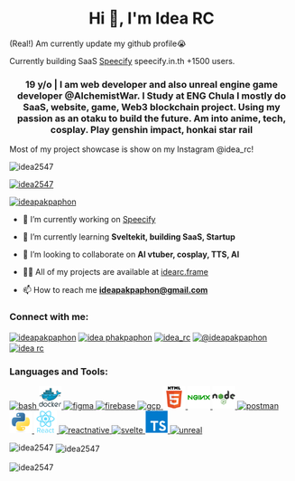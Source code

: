 <h1 align="center">Hi 👋, I'm Idea RC</h1>

(Real!) Am currently update my github profile😭

Currently building SaaS [Speecify](https://speecify.in.th) speecify.in.th +1500 users.
<h3 align="center">19 y/o | I am web developer and also unreal engine game developer @AlchemistWar. I Study at ENG Chula I mostly do SaaS, website, game, Web3 blockchain project. Using my passion as an otaku to build the future. Am into anime, tech, cosplay. Play genshin impact, honkai star rail</h3> Most of my project showcase is show on my Instagram @idea_rc!

<p align="left"> <img src="https://komarev.com/ghpvc/?username=idea2547&label=Profile%20views&color=0e75b6&style=flat" alt="idea2547" /> </p>

<p align="left"> <a href="https://github.com/ryo-ma/github-profile-trophy"><img src="https://github-profile-trophy.vercel.app/?username=idea2547" alt="idea2547" /></a> </p>

<p align="left"> <a href="https://twitter.com/ideapakpaphon" target="blank"><img src="https://img.shields.io/twitter/follow/ideapakpaphon?logo=twitter&style=for-the-badge" alt="ideapakpaphon" /></a> </p>

- 🔭 I’m currently working on [Speecify](speecify.in.th)

- 🌱 I’m currently learning **Sveltekit, building SaaS, Startup**

- 👯 I’m looking to collaborate on **AI vtuber, cosplay, TTS, AI**

- 👨‍💻 All of my projects are available at [idearc.frame](idearc.frame)

- 📫 How to reach me **ideapakpaphon@gmail.com**

<h3 align="left">Connect with me:</h3>
<p align="left">
<a href="https://twitter.com/ideapakpaphon" target="blank"><img align="center" src="https://raw.githubusercontent.com/rahuldkjain/github-profile-readme-generator/master/src/images/icons/Social/twitter.svg" alt="ideapakpaphon" height="30" width="40" /></a>
<a href="https://fb.com/idea phakpaphon" target="blank"><img align="center" src="https://raw.githubusercontent.com/rahuldkjain/github-profile-readme-generator/master/src/images/icons/Social/facebook.svg" alt="idea phakpaphon" height="30" width="40" /></a>
<a href="https://instagram.com/idea_rc" target="blank"><img align="center" src="https://raw.githubusercontent.com/rahuldkjain/github-profile-readme-generator/master/src/images/icons/Social/instagram.svg" alt="idea_rc" height="30" width="40" /></a>
<a href="https://medium.com/@ideapakpaphon" target="blank"><img align="center" src="https://raw.githubusercontent.com/rahuldkjain/github-profile-readme-generator/master/src/images/icons/Social/medium.svg" alt="@ideapakpaphon" height="30" width="40" /></a>
<a href="https://www.youtube.com/c/idea rc" target="blank"><img align="center" src="https://raw.githubusercontent.com/rahuldkjain/github-profile-readme-generator/master/src/images/icons/Social/youtube.svg" alt="idea rc" height="30" width="40" /></a>
</p>

<h3 align="left">Languages and Tools:</h3>
<p align="left"> <a href="https://www.gnu.org/software/bash/" target="_blank" rel="noreferrer"> <img src="https://www.vectorlogo.zone/logos/gnu_bash/gnu_bash-icon.svg" alt="bash" width="40" height="40"/> </a> <a href="https://www.docker.com/" target="_blank" rel="noreferrer"> <img src="https://raw.githubusercontent.com/devicons/devicon/master/icons/docker/docker-original-wordmark.svg" alt="docker" width="40" height="40"/> </a> <a href="https://www.figma.com/" target="_blank" rel="noreferrer"> <img src="https://www.vectorlogo.zone/logos/figma/figma-icon.svg" alt="figma" width="40" height="40"/> </a> <a href="https://firebase.google.com/" target="_blank" rel="noreferrer"> <img src="https://www.vectorlogo.zone/logos/firebase/firebase-icon.svg" alt="firebase" width="40" height="40"/> </a> <a href="https://cloud.google.com" target="_blank" rel="noreferrer"> <img src="https://www.vectorlogo.zone/logos/google_cloud/google_cloud-icon.svg" alt="gcp" width="40" height="40"/> </a> <a href="https://www.w3.org/html/" target="_blank" rel="noreferrer"> <img src="https://raw.githubusercontent.com/devicons/devicon/master/icons/html5/html5-original-wordmark.svg" alt="html5" width="40" height="40"/> </a> <a href="https://www.nginx.com" target="_blank" rel="noreferrer"> <img src="https://raw.githubusercontent.com/devicons/devicon/master/icons/nginx/nginx-original.svg" alt="nginx" width="40" height="40"/> </a> <a href="https://nodejs.org" target="_blank" rel="noreferrer"> <img src="https://raw.githubusercontent.com/devicons/devicon/master/icons/nodejs/nodejs-original-wordmark.svg" alt="nodejs" width="40" height="40"/> </a> <a href="https://postman.com" target="_blank" rel="noreferrer"> <img src="https://www.vectorlogo.zone/logos/getpostman/getpostman-icon.svg" alt="postman" width="40" height="40"/> </a> <a href="https://www.python.org" target="_blank" rel="noreferrer"> <img src="https://raw.githubusercontent.com/devicons/devicon/master/icons/python/python-original.svg" alt="python" width="40" height="40"/> </a> <a href="https://reactjs.org/" target="_blank" rel="noreferrer"> <img src="https://raw.githubusercontent.com/devicons/devicon/master/icons/react/react-original-wordmark.svg" alt="react" width="40" height="40"/> </a> <a href="https://reactnative.dev/" target="_blank" rel="noreferrer"> <img src="https://reactnative.dev/img/header_logo.svg" alt="reactnative" width="40" height="40"/> </a> <a href="https://svelte.dev" target="_blank" rel="noreferrer"> <img src="https://upload.wikimedia.org/wikipedia/commons/1/1b/Svelte_Logo.svg" alt="svelte" width="40" height="40"/> </a> <a href="https://www.typescriptlang.org/" target="_blank" rel="noreferrer"> <img src="https://raw.githubusercontent.com/devicons/devicon/master/icons/typescript/typescript-original.svg" alt="typescript" width="40" height="40"/> </a> <a href="https://unrealengine.com/" target="_blank" rel="noreferrer"> <img src="https://raw.githubusercontent.com/kenangundogan/fontisto/036b7eca71aab1bef8e6a0518f7329f13ed62f6b/icons/svg/brand/unreal-engine.svg" alt="unreal" width="40" height="40"/> </a> </p>

<p><img align="left" src="https://github-readme-stats.vercel.app/api/top-langs?username=idea2547&show_icons=true&locale=en&layout=compact" alt="idea2547" /></p>

<p>&nbsp;<img align="center" src="https://github-readme-stats.vercel.app/api?username=idea2547&show_icons=true&locale=en" alt="idea2547" /></p>

<p><img align="center" src="https://github-readme-streak-stats.herokuapp.com/?user=idea2547&" alt="idea2547" /></p>
